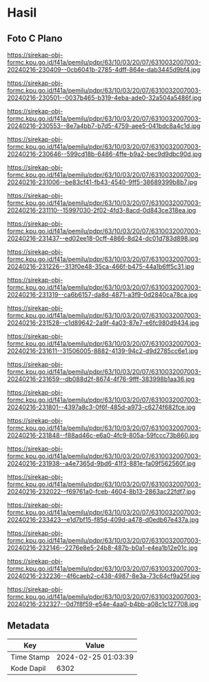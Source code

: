 # Hasil

## Foto C Plano

https://sirekap-obj-formc.kpu.go.id/f41a/pemilu/pdpr/63/10/03/20/07/6310032007003-20240216-230409--0cb6041b-2785-4dff-864e-dab3445d9bf4.jpg

https://sirekap-obj-formc.kpu.go.id/f41a/pemilu/pdpr/63/10/03/20/07/6310032007003-20240216-230501--0037b465-b319-4eba-ade0-32a504a5486f.jpg

https://sirekap-obj-formc.kpu.go.id/f41a/pemilu/pdpr/63/10/03/20/07/6310032007003-20240216-230553--8e7a4bb7-b7d5-4759-aee5-041bdc8a4c1d.jpg

https://sirekap-obj-formc.kpu.go.id/f41a/pemilu/pdpr/63/10/03/20/07/6310032007003-20240216-230646--599cd18b-6486-4ffe-b9a2-bec9d9dbc90d.jpg

https://sirekap-obj-formc.kpu.go.id/f41a/pemilu/pdpr/63/10/03/20/07/6310032007003-20240216-231006--be83cf41-fb43-4540-9ff5-38689399b8b7.jpg

https://sirekap-obj-formc.kpu.go.id/f41a/pemilu/pdpr/63/10/03/20/07/6310032007003-20240216-231110--15997030-2f02-4fd3-8acd-0d843ce318ea.jpg

https://sirekap-obj-formc.kpu.go.id/f41a/pemilu/pdpr/63/10/03/20/07/6310032007003-20240216-231437--ed02ee18-0cff-4866-8d24-dc01d783d898.jpg

https://sirekap-obj-formc.kpu.go.id/f41a/pemilu/pdpr/63/10/03/20/07/6310032007003-20240216-231226--313f0e48-35ca-466f-b475-44a1b6ff5c31.jpg

https://sirekap-obj-formc.kpu.go.id/f41a/pemilu/pdpr/63/10/03/20/07/6310032007003-20240216-231319--ca6b6157-da8d-4871-a3f9-0d2840ca78ca.jpg

https://sirekap-obj-formc.kpu.go.id/f41a/pemilu/pdpr/63/10/03/20/07/6310032007003-20240216-231528--c1d89642-2a9f-4a03-87e7-e6fc980d9434.jpg

https://sirekap-obj-formc.kpu.go.id/f41a/pemilu/pdpr/63/10/03/20/07/6310032007003-20240216-231611--31506005-8882-4139-94c2-d9d2785cc6e1.jpg

https://sirekap-obj-formc.kpu.go.id/f41a/pemilu/pdpr/63/10/03/20/07/6310032007003-20240216-231659--db088d2f-8674-4f76-9fff-383998b1aa36.jpg

https://sirekap-obj-formc.kpu.go.id/f41a/pemilu/pdpr/63/10/03/20/07/6310032007003-20240216-231801--4397a8c3-0f6f-485d-a973-c6274f682fce.jpg

https://sirekap-obj-formc.kpu.go.id/f41a/pemilu/pdpr/63/10/03/20/07/6310032007003-20240216-231848--f88ad46c-e6a0-4fc9-805a-59fccc73b860.jpg

https://sirekap-obj-formc.kpu.go.id/f41a/pemilu/pdpr/63/10/03/20/07/6310032007003-20240216-231938--a4e7365d-9bd6-41f3-881e-fa09f562560f.jpg

https://sirekap-obj-formc.kpu.go.id/f41a/pemilu/pdpr/63/10/03/20/07/6310032007003-20240216-232022--f69761a0-fceb-4604-8b13-2863ac22fdf7.jpg

https://sirekap-obj-formc.kpu.go.id/f41a/pemilu/pdpr/63/10/03/20/07/6310032007003-20240216-233423--e1d7bf15-f85d-409d-a478-d0edb67e437a.jpg

https://sirekap-obj-formc.kpu.go.id/f41a/pemilu/pdpr/63/10/03/20/07/6310032007003-20240216-232146--2276e8e5-24b8-487b-b0a1-e4ea1b12e01c.jpg

https://sirekap-obj-formc.kpu.go.id/f41a/pemilu/pdpr/63/10/03/20/07/6310032007003-20240216-232236--4f6caeb2-c438-4987-8e3a-73c64cf9a25f.jpg

https://sirekap-obj-formc.kpu.go.id/f41a/pemilu/pdpr/63/10/03/20/07/6310032007003-20240216-232327--0d7f8f59-e54e-4aa0-b4bb-a08c1c127708.jpg


## Metadata

| Key        | Value               |
| ---------- | ------------------- |
| Time Stamp | 2024-02-25 01:03:39 |
| Kode Dapil | 6302                |



